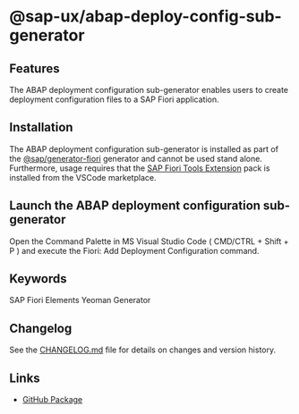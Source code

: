 # @sap-ux/abap-deploy-config-sub-generator

## Features

The ABAP deployment configuration sub-generator enables users to create deployment configuration files to a SAP Fiori application.

## Installation

The  ABAP deployment configuration sub-generator is installed as part of the [@sap/generator-fiori](https://www.npmjs.com/package/@sap/generator-fiori) generator and cannot be used stand alone. Furthermore, usage requires that the [SAP Fiori Tools Extension](https://marketplace.visualstudio.com/items?itemName=SAPSE.sap-ux-fiori-tools-extension-pack) pack is installed from the VSCode marketplace.

## Launch the  ABAP deployment configuration sub-generator

Open the Command Palette in MS Visual Studio Code ( CMD/CTRL + Shift + P ) and execute the Fiori: Add Deployment Configuration command.


## Keywords
SAP Fiori Elements
Yeoman
Generator

## Changelog

See the [CHANGELOG.md](https://github.com/SAP/open-ux-tools/blob/main/packages/abap-deploy-config-sub-generator/CHANGELOG.md) file for details on changes and version history.
## Links

- [GitHub Package](https://github.com/SAP/open-ux-tools/tree/main/packages/abap-deploy-config-sub-generator)